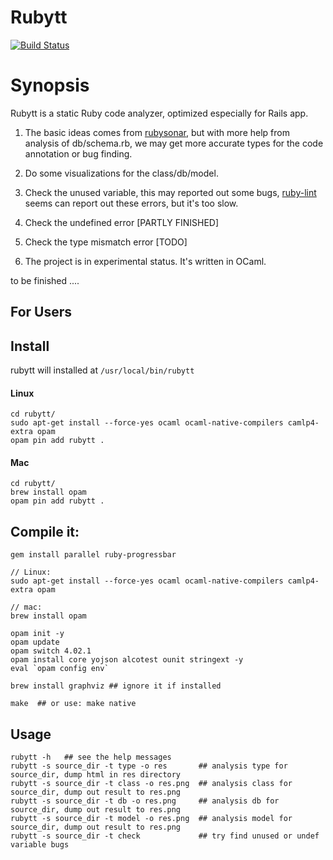 # Rubytt

[![Build Status](https://travis-ci.org/chenyukang/rubytt.svg?branch=master)](https://travis-ci.org/chenyukang/rubytt)

Synopsis
===========

Rubytt is a static Ruby code analyzer, optimized especially for Rails app.

1. The basic ideas comes from [rubysonar](https://github.com/yinwang0/rubysonar), but with more help from analysis of db/schema.rb,
we may get more accurate types for the code annotation or bug finding.

2. Do some visualizations for the class/db/model.

3. Check the unused variable, this may reported out some bugs, [ruby-lint](https://github.com/YorickPeterse/ruby-lint) seems can report out these errors, but it's too slow.

4. Check the undefined error [PARTLY FINISHED]

5. Check the type mismatch error  [TODO]

6. The project is in experimental status. It's written in OCaml.


to be finished ....

For Users
---------
## Install

rubytt will installed at `/usr/local/bin/rubytt`

#### Linux

```
cd rubytt/
sudo apt-get install --force-yes ocaml ocaml-native-compilers camlp4-extra opam
opam pin add rubytt .
```

#### Mac
```
cd rubytt/
brew install opam
opam pin add rubytt .
```

## Compile it:

```shell
gem install parallel ruby-progressbar

// Linux:
sudo apt-get install --force-yes ocaml ocaml-native-compilers camlp4-extra opam

// mac:
brew install opam

opam init -y
opam update
opam switch 4.02.1
opam install core yojson alcotest ounit stringext -y
eval `opam config env`

brew install graphviz ## ignore it if installed

make  ## or use: make native
```

## Usage

```shell
rubytt -h   ## see the help messages
rubytt -s source_dir -t type -o res       ## analysis type for source_dir, dump html in res directory
rubytt -s source_dir -t class -o res.png  ## analysis class for source_dir, dump out result to res.png
rubytt -s source_dir -t db -o res.png     ## analysis db for source_dir, dump out result to res.png
rubytt -s source_dir -t model -o res.png  ## analysis model for source_dir, dump out result to res.png
rubytt -s source_dir -t check             ## try find unused or undef variable bugs
```

